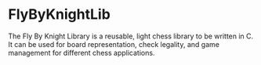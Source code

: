 FlyByKnightLib
==============

The Fly By Knight Library is a reusable, light chess library to be written in C.  It can be used for board representation, check legality, and game management for different chess applications.
